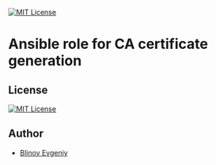 [![MIT License][license-image]][license-url]

Ansible role for CA certificate generation
================

## License

[![MIT License][license-image]][license-url]

## Author

- [Blinov Evgeniy](mailto:evgeniy_blinov@mail.ru)

[license-image]: http://img.shields.io/badge/license-MIT-blue.svg?style=flat
[license-url]: LICENSE
